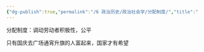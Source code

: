```yaml
---
{"dg-publish":true,"permalink":"/6 政治历史/政治社会学/分配制度/","title":"分配制度"}
---
```


分配制度：调动劳动者积极性，公平

只有国庆去广场通宵升旗的人富起来，国家才有希望